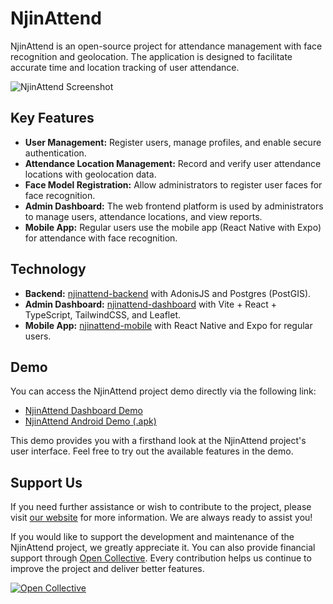 # NjinAttend

NjinAttend is an open-source project for attendance management with face recognition and geolocation. The application is designed to facilitate accurate time and location tracking of user attendance.

![NjinAttend Screenshot](https://attend.njintech.com/preview.png)

## Key Features

- **User Management:** Register users, manage profiles, and enable secure authentication.
- **Attendance Location Management:** Record and verify user attendance locations with geolocation data.
- **Face Model Registration:** Allow administrators to register user faces for face recognition.
- **Admin Dashboard:** The web frontend platform is used by administrators to manage users, attendance locations, and view reports.
- **Mobile App:** Regular users use the mobile app (React Native with Expo) for attendance with face recognition.

## Technology

- **Backend:** [njinattend-backend](https://github.com/njinlabs/njinattend-backend) with AdonisJS and Postgres (PostGIS).
- **Admin Dashboard:** [njinattend-dashboard](https://github.com/njinlabs/njinattend-dashboard) with Vite + React + TypeScript, TailwindCSS, and Leaflet.
- **Mobile App:** [njinattend-mobile](https://github.com/njinlabs/njinattend-mobile) with React Native and Expo for regular users.

## Demo

You can access the NjinAttend project demo directly via the following link:

- [NjinAttend Dashboard Demo](https://attend.njintech.com)
- [NjinAttend Android Demo (.apk)](https://attend.njintech.com/android.apk)

This demo provides you with a firsthand look at the NjinAttend project's user interface. Feel free to try out the available features in the demo.

## Support Us

If you need further assistance or wish to contribute to the project, please visit [our website](https://labs.njintech.com) for more information. We are always ready to assist you!

If you would like to support the development and maintenance of the NjinAttend project, we greatly appreciate it. You can also provide financial support through [Open Collective](https://opencollective.com/njinlabs). Every contribution helps us continue to improve the project and deliver better features.

[![Open Collective](https://img.shields.io/opencollective/all/njinlabs.svg?label=Open%20Collective&logo=opencollective&style=social)](https://opencollective.com/njinlabs)
